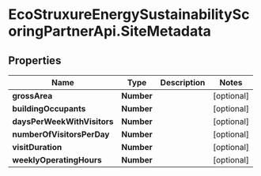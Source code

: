 # EcoStruxureEnergySustainabilityScoringPartnerApi.SiteMetadata

## Properties

Name | Type | Description | Notes
------------ | ------------- | ------------- | -------------
**grossArea** | **Number** |  | [optional] 
**buildingOccupants** | **Number** |  | [optional] 
**daysPerWeekWithVisitors** | **Number** |  | [optional] 
**numberOfVisitorsPerDay** | **Number** |  | [optional] 
**visitDuration** | **Number** |  | [optional] 
**weeklyOperatingHours** | **Number** |  | [optional] 


